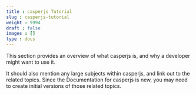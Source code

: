 ```yaml
---
title : casperjs Tutorial
slug : casperjs-tutorial
weight : 9994
draft : false
images : []
type : docs
---
```


This section provides an overview of what casperjs is, and why a developer might want to use it.

It should also mention any large subjects within casperjs, and link out to the related topics.  Since the Documentation for casperjs is new, you may need to create initial versions of those related topics.

